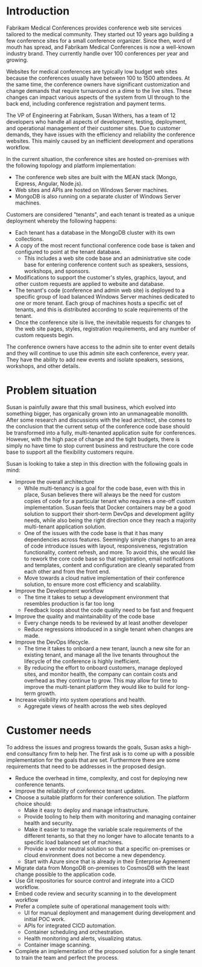 # Introduction

Fabrikam Medical Conferences provides conference web site services tailored to the medical community. They started out 10 years ago building a few conference sites for a small conference organizer. Since then, word of mouth has spread, and Fabrikam Medical Conferences is now a well-known industry brand. They currently handle over 100 conferences per year and growing.

Websites for medical conferences are typically low budget web sites because the conferences usually have between 100 to 1500 attendees. At the same time, the conference owners have significant customization and change demands that require turnaround on a dime to the live sites. These changes can impact various aspects of the system from UI through to the back end, including conference registration and payment terms.

The VP of Engineering at Fabrikam, Susan Withers,  has a team of 12 developers who handle all aspects of development, testing, deployment, and operational management of their customer sites. Due to customer demands, they have issues with the efficiency and reliability the conference websites. This mainly caused by an inefficient development and operations workflow.

In the current situation, the conference sites are hosted on-premises with the following topology and platform implementation:
* The conference web sites are built with the MEAN stack (Mongo, Express, Angular, Node.js).
* Web sites and APIs are hosted on Windows Server machines.
* MongoDB is also running on a separate cluster of Windows Server machines.

Customers are considered "tenants", and each tenant is treated as a unique deployment whereby the following happens:
* Each tenant has a database in the MongoDB cluster with its own collections.
* A copy of the most recent functional conference code base is taken and configured to point at the tenant database.
  * This includes a web site code base and an administrative site code base for entering conference content such as speakers, sessions, workshops, and sponsors.
* Modifications to support the customer's styles, graphics, layout, and other custom requests are applied to website and database.
* The tenant's code (conference and admin web site) is deployed to a specific group of load balanced Windows Server machines dedicated to one or more tenant. Each group of machines hosts a specific set of tenants, and this is distributed according to scale requirements of the tenant.
* Once the conference site is live, the inevitable requests for changes to the web site pages, styles, registration requirements, and any number of custom requests begin.

The conference owners have access to the admin site to enter event details and they will continue to use this admin site each conference, every year. They have the ability to add new events and isolate speakers, sessions, workshops, and other details.

# Problem situation
Susan is painfully aware that this small business, which evolved into something bigger, has organically grown into an unmanageable monolith. After some research and discussions with the lead architect, she comes to the conclusion that the current setup of the conference code base should be transformed into a fully, multi-tenanted application suite for conferences. However, with the high pace of change and the tight budgets, there is simply no have time to stop current business and restructure the core code base to support all the flexibility customers require. 

Susan is looking to take a step in this direction with the following goals in mind:
* Improve the overall architecture
    * While multi-tenancy is a goal for the code base, even with this in place, Susan believes there will always be the need for custom copies of code for a particular tenant who requires a one-off custom implementation. Susan feels that Docker containers may be a good solution to support their short-term DevOps and development agility needs, while also being the right direction once they reach a majority multi-tenant application solution.
    * One of the issues with the code base is that it has many dependencies across features. Seemingly simple changes to an area of code introduce issues with layout, responsiveness, registration functionality, content refresh, and more. To avoid this, she would like to rework the core code base so that registration, email notifications and templates, content and configuration are cleanly separated from each other and from the front end.
    * Move towards a cloud native implementation of their conference solution, to ensure more cost efficiency and scalability. 
* Improve the Development workflow
    * The time it takes to setup a development environment that resembles production is far too long
    * Feedback loops about the code quality need to be fast and frequent
* Improve the quality and maintainability of the code base
    * Every change needs to be reviewed by at least another developer
    * Reduce regressions introduced in a single tenant when changes are made.
* Improve the DevOps lifecycle.
    * The time it takes to onboard a new tenant, launch a new site for an existing tenant, and manage all the live tenants throughout the lifecycle of the conference is highly inefficient.
    * By reducing the effort to onboard customers, manage deployed sites, and monitor health, the company can contain costs and overhead as they continue to grow. This may allow for time to improve the multi-tenant platform they would like to build for long-term growth.
* Increase visibility into system operations and health.
    * Aggregate views of health across the web sites deployed

# Customer needs
To address the issues and progress towards the goals, Susan asks a high-end consultancy firm to help her. The first ask is to come up with a possible implementation for the goals that are set. Furthermore there are some requirements that need to be addresses in the proposed design.

* Reduce the overhead in time, complexity, and cost for deploying new conference tenants.
* Improve the reliability of conference tenant updates.
* Choose a suitable platform for their conference solution. The platform choice should:
    * Make it easy to deploy and manage infrastructure.
    * Provide tooling to help them with monitoring and managing container health and security.
    * Make it easier to manage the variable scale requirements of the different tenants, so that they no longer have to allocate tenants to a specific load balanced set of machines.
    * Provide a vendor neutral solution so that a specific on-premises or cloud environment does not become a new dependency.
    * Start with Azure since that is already in their Enterprise Agreement
* Migrate data from MongoDB on-premises to CosmosDB with the least change possible to the application code.
* Use Git repositories for source control and integrate into a CICD workflow.
* Embed code review and security scanning in to the development workflow
* Prefer a complete suite of operational management tools with:
    * UI for manual deployment and management during development and initial POC work.
    * APIs for integrated CICD automation.
    * Container scheduling and orchestration.
    * Health monitoring and alerts, visualizing status.
    * Container image scanning.
* Complete an implementation of the proposed solution for a single tenant to train the team and perfect the process.

